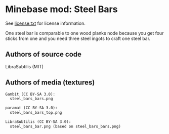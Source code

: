 Minebase mod: Steel Bars
=========================
See [license.txt](./license.txt) for license information.

One steel bar is comparable to one wood planks node because you get four sticks
from one and you need three steel ingots to craft one steel bar.

Authors of source code
----------------------
LibraSubtilis (MIT)

Authors of media (textures)
---------------------------
```txt
Gambit (CC BY-SA 3.0):
  steel_bars_bars.png

paramat (CC BY-SA 3.0):
  steel_bars_bars_top.png

LibraSubtilis (CC BY-SA 3.0):
  steel_bars_bar.png (based on steel_bars_bars.png)
```
